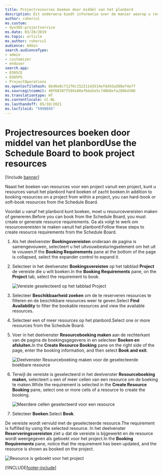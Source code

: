 ```yaml
---
title: Projectresources boeken door middel van het planbord
description: Dit onderwerp biedt informatie over de manier waarop u resources kunt boeken.
author: ruhercul
ms.custom:
- dyn365-projectservice
ms.date: 03/28/2019
ms.topic: article
ms.author: ruhercul
audience: Admin
search.audienceType:
- admin
- customizer
- enduser
search.app:
- D365CE
- D365PS
- ProjectOperations
ms.openlocfilehash: bbd6e8c711f6c15221143514efdd43a388ef4e7f
ms.sourcegitcommit: 40f68387f594180af64a5e5c748b6efa188bd300
ms.translationtype: HT
ms.contentlocale: nl-NL
ms.lasthandoff: 05/10/2021
ms.locfileid: "5998045"
---
```

# <a name="use-the-schedule-board-to-book-project-resources"></a><span data-ttu-id="f8ac7-103">Projectresources boeken door middel van het planbord</span><span class="sxs-lookup"><span data-stu-id="f8ac7-103">Use the Schedule Board to book project resources</span></span>

[!include [banner](../includes/psa-now-project-operations.md)]

<span data-ttu-id="f8ac7-104">Naast het boeken van resources voor een project vanuit een project, kunt u resources vanuit het planbord hard boeken of zacht boeken.</span><span class="sxs-lookup"><span data-stu-id="f8ac7-104">In addition to booking resources on a project from within a project, you can hard-book or soft-book resources from the Schedule Board.</span></span>

<span data-ttu-id="f8ac7-105">Voordat u vanaf het planbord kunt boeken, moet u resourcevereisten maken of genereren.</span><span class="sxs-lookup"><span data-stu-id="f8ac7-105">Before you can book from the Schedule Board, you must create or generate resource requirements.</span></span> <span data-ttu-id="f8ac7-106">Ga als volgt te werk om resourcevereisten te maken vanuit het planbord:</span><span class="sxs-lookup"><span data-stu-id="f8ac7-106">Follow these steps to create resource requirements from the Schedule Board.</span></span>

1. <span data-ttu-id="f8ac7-107">Als het deelvenster **Boekingsvereisten** onderaan de pagina is samengevouwen, selecteert u het uitvouwbesturingselement om het uit te vouwen.</span><span class="sxs-lookup"><span data-stu-id="f8ac7-107">If the **Booking Requirements** pane at the bottom of the page is collapsed, select the expander control to expand it.</span></span>
2. <span data-ttu-id="f8ac7-108">Selecteer in het deelvenster **Boekingsvereisten** op het tabblad **Project** de vereiste die u wilt boeken.</span><span class="sxs-lookup"><span data-stu-id="f8ac7-108">In the **Booking Requirements** pane, on the **Project** tab, select the requirement to book.</span></span>

    ![Vereiste geselecteerd op het tabblad Project](media/Resource-Management-image73.png)

3. <span data-ttu-id="f8ac7-110">Selecteer **Beschikbaarheid zoeken** om de te reserveren resources te filteren en de beschikbare resources weer te geven.</span><span class="sxs-lookup"><span data-stu-id="f8ac7-110">Select **Find Availability** to filter the bookable resources and view the available resources.</span></span> 
4. <span data-ttu-id="f8ac7-111">Selecteer een of meer resources op het planbord.</span><span class="sxs-lookup"><span data-stu-id="f8ac7-111">Select one or more resources from the Schedule Board.</span></span> 
5. <span data-ttu-id="f8ac7-112">Voer in het deelvenster **Resourceboeking maken** aan de rechterkant van de pagina de boekingsgegevens in en selecteer **Boeken en afsluiten.**</span><span class="sxs-lookup"><span data-stu-id="f8ac7-112">In the **Create Resource Booking** pane on the right side of the page, enter the booking information, and then select **Book and exit**.</span></span>

    ![Deelvenster Resourceboeking maken voor de geselecteerde boekbare resource](media/Resource-Management-image74.png)

6. <span data-ttu-id="f8ac7-114">Terwijl de vereiste is geselecteerd in het deelvenster **Resourceboeking maken**, selecteert u een of meer cellen van een resource om de boeking te maken.</span><span class="sxs-lookup"><span data-stu-id="f8ac7-114">While the requirement is selected in the **Create Resource Booking** pane, select one or more cells of a resource to create the booking.</span></span>

    ![Meerdere cellen geselecteerd voor een resource](media/Resource-Management-image75.png)

7. <span data-ttu-id="f8ac7-116">Selecteer **Boeken**.</span><span class="sxs-lookup"><span data-stu-id="f8ac7-116">Select **Book**.</span></span>

<span data-ttu-id="f8ac7-117">De vereiste wordt vervuld met de geselecteerde resource.</span><span class="sxs-lookup"><span data-stu-id="f8ac7-117">The requirement is fulfilled by using the selected resource.</span></span> <span data-ttu-id="f8ac7-118">In het deelvenster **Reserveringsvereisten** ziet u dat de vereiste is bijgewerkt en de resource wordt weergegeven als geboekt voor het project.</span><span class="sxs-lookup"><span data-stu-id="f8ac7-118">In the **Booking Requirements** pane, notice that the requirement has been updated, and the resource is shown as booked on the project.</span></span>

![Resource is geboekt voor het project](media/Resource-Management-image76.png)


[!INCLUDE[footer-include](../includes/footer-banner.md)]